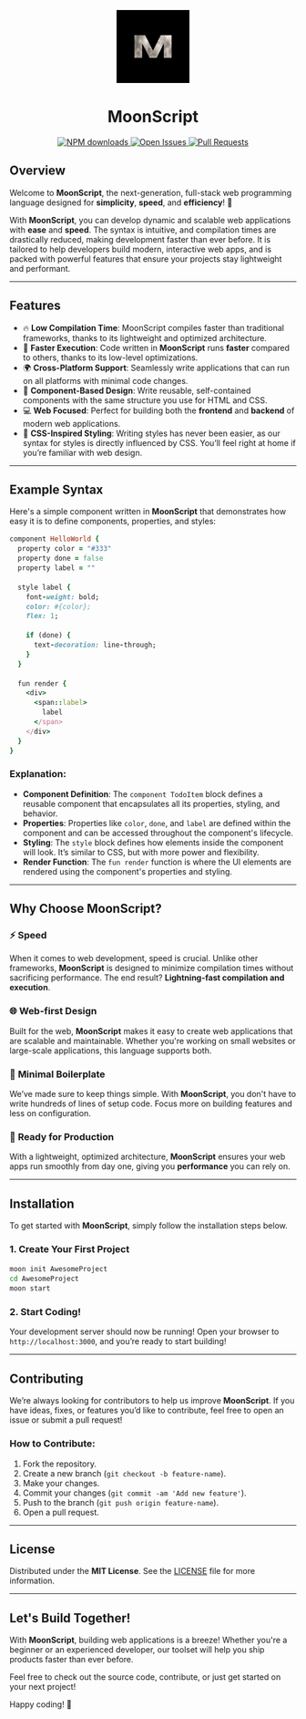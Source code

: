 <p align="center">
  <a href="https://github.com/moonscriptofficial/moonscript">
    <img height="128" src="https://github.com/moonscriptofficial/moonscript/blob/main/assets/moon.png">
  </a>
  <h1 align="center">MoonScript</h1>
</p>

<p align="center">
  <a href="https://www.npmjs.com/package/your-language">
    <img src="https://img.shields.io/npm/dm/your-language.svg" alt="NPM downloads"/>
  </a>
  <a href="https://github.com/moonscriptofficial/moonscript/issues">
    <img src="https://img.shields.io/github/issues/moonscript" alt="Open Issues"/>
  </a>
  <a href="https://github.com/moonscriptofficial/moonscript/pulls">
    <img src="https://img.shields.io/github/prs/moonscript" alt="Pull Requests"/>
  </a>
</p>


## Overview

Welcome to **MoonScript**, the next-generation, full-stack web programming language designed for **simplicity**, **speed**, and **efficiency**! 🚀

With **MoonScript**, you can develop dynamic and scalable web applications with **ease** and **speed**. The syntax is intuitive, and compilation times are drastically reduced, making development faster than ever before. It is tailored to help developers build modern, interactive web apps, and is packed with powerful features that ensure your projects stay lightweight and performant.

---

## Features

- 🔥 **Low Compilation Time**: MoonScript compiles faster than traditional frameworks, thanks to its lightweight and optimized architecture.
- 🚀 **Faster Execution**: Code written in **MoonScript** runs **faster** compared to others, thanks to its low-level optimizations.
- 🌍 **Cross-Platform Support**: Seamlessly write applications that can run on all platforms with minimal code changes.
- 🧩 **Component-Based Design**: Write reusable, self-contained components with the same structure you use for HTML and CSS.
- 💻 **Web Focused**: Perfect for building both the **frontend** and **backend** of modern web applications.
- 🎨 **CSS-Inspired Styling**: Writing styles has never been easier, as our syntax for styles is directly influenced by CSS. You’ll feel right at home if you’re familiar with web design.

---

## Example Syntax

Here's a simple component written in **MoonScript** that demonstrates how easy it is to define components, properties, and styles:

```ruby
component HelloWorld {
  property color = "#333"
  property done = false
  property label = ""

  style label {
    font-weight: bold;
    color: #{color};
    flex: 1;

    if (done) {
      text-decoration: line-through;
    }
  }

  fun render {
    <div>
      <span::label>
        label
      </span>
    </div>
  }
}
```

### Explanation:
- **Component Definition**: The `component TodoItem` block defines a reusable component that encapsulates all its properties, styling, and behavior.
- **Properties**: Properties like `color`, `done`, and `label` are defined within the component and can be accessed throughout the component's lifecycle.
- **Styling**: The `style` block defines how elements inside the component will look. It’s similar to CSS, but with more power and flexibility.
- **Render Function**: The `fun render` function is where the UI elements are rendered using the component's properties and styling.

---

## Why Choose **MoonScript**?

### ⚡ **Speed** 
When it comes to web development, speed is crucial. Unlike other frameworks, **MoonScript** is designed to minimize compilation times without sacrificing performance. The end result? **Lightning-fast compilation and execution**.

### 🌐 **Web-first Design**
Built for the web, **MoonScript** makes it easy to create web applications that are scalable and maintainable. Whether you're working on small websites or large-scale applications, this language supports both.

### 🔧 **Minimal Boilerplate**
We’ve made sure to keep things simple. With **MoonScript**, you don't have to write hundreds of lines of setup code. Focus more on building features and less on configuration.

### 🌟 **Ready for Production**
With a lightweight, optimized architecture, **MoonScript** ensures your web apps run smoothly from day one, giving you **performance** you can rely on.

---

## Installation

To get started with **MoonScript**, simply follow the installation steps below.

### 1. Create Your First Project

```bash
moon init AwesomeProject
cd AwesomeProject
moon start
```

### 2. Start Coding!

Your development server should now be running! Open your browser to `http://localhost:3000`, and you’re ready to start building!

---

## Contributing

We’re always looking for contributors to help us improve **MoonScript**. If you have ideas, fixes, or features you’d like to contribute, feel free to open an issue or submit a pull request!

### How to Contribute:
1. Fork the repository.
2. Create a new branch (`git checkout -b feature-name`).
3. Make your changes.
4. Commit your changes (`git commit -am 'Add new feature'`).
5. Push to the branch (`git push origin feature-name`).
6. Open a pull request.

---

## License

Distributed under the **MIT License**. See the [LICENSE](LICENSE) file for more information.

---

## Let's Build Together!

With **MoonScript**, building web applications is a breeze! Whether you're a beginner or an experienced developer, our toolset will help you ship products faster than ever before.

Feel free to check out the source code, contribute, or just get started on your next project!

Happy coding! 🌟
